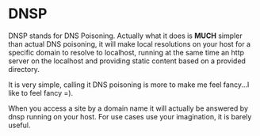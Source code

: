 # DNSP

DNSP stands for DNS Poisoning. Actually what it does is
**MUCH** simpler than actual DNS poisoning, it will make
local resolutions on your host for a specific domain to
resolve to localhost, running at the same time an http
server on the localhost and providing static content
based on a provided directory.

It is very simple, calling it DNS poisoning is more
to make me feel fancy...I like to feel fancy =).

When you access a site by a domain name it will actually
be answered by dnsp running on your host. For use cases
use your imagination, it is barely useful.
